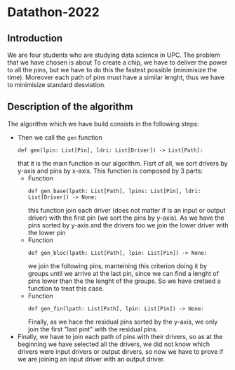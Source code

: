 # Datathon-2022

## Introduction
We are four students who are studying data science in UPC.
The problem that we have chosen is about 
To create a chip, we have to deliver the power to all the pins, but we have to do this the fastest possible (minimisize the time). Moreover each path of pins must have a similar
lenght, thus we have to minimisize standard desviation.

## Description of the algorithm
The algorithm which we have build consists in the following steps:
- Then we call the `gen` function
    ```python3
    def gen(lpin: List[Pin], ldri: List[Driver]) -> List[Path]:
    ```
   that it is the main function in our algorithm. Fisrt of all, we sort drivers by y-axis and pins by x-axis. This function is composed by 3 parts:
  - Function 
    ```python3
    def gen_base(lpath: List[Path], lpins: List[Pin], ldri: List[Driver]) -> None:
    ```
    this function join each driver (does not matter if is an input or output driver) with the first pin (we sort the pins by y-axis). 
    As we have the pins sorted by y-axis and the drivers too we join the lower driver with the lower pin
  - Function 
    ```python3
    def gen_bloc(lpath: List[Path], lpin: List[Pin]) -> None:
    ```
    we join the following pins, manteining this criterion doing it by groups until we arrive at the last pin, since we can find
    a lenght of pins lower than the the lenght of the groups. So we have cretaed a function to treat this case.
  - Function
    ```python3
    def gen_fin(lpath: List[Path], lpin: List[Pin]) -> None:
    ```
    Finally, as we hace the residual pins sorted by the y-axis, we only join the first "last pint" with the residual pins.
- Finally, we have to join each path of pins with their drivers, so as at the beginning we have selected all the drivers, we did not know which drivers were
input drivers or output dirvers, so now we have to prove if we are joining an input driver with an output driver.

